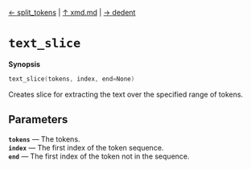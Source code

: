 [&#8592; split_tokens](xmd--split_tokens.md) | [&#8593; xmd.md](xmd.md) | [&#8594; dedent](xmd--dedent.md)
# `text_slice`
**Synopsis**

```cpp
text_slice(tokens, index, end=None)
```

Creates slice for extracting the text over the specified range of tokens.


## Parameters
**`tokens`** &#8213; The tokens.  
**`index`** &#8213; The first index of the token sequence.  
**`end`** &#8213; The first index of the token not in the sequence.  
